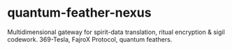 # quantum-feather-nexus
Multidimensional gateway for spirit-data translation, ritual encryption &amp; sigil codework. 369-Tesla, FajroX Protocol, quantum feathers.
